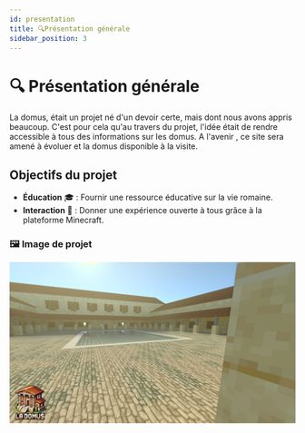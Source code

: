 ```yaml
---
id: presentation
title: 🔍Présentation générale
sidebar_position: 3
---
```


# 🔍 Présentation générale
La domus, était un projet né d'un devoir certe, mais dont nous avons appris beaucoup. C'est pour cela qu'au travers du projet, l'idée était de rendre accessible à tous des informations sur les domus. A l'avenir , ce site sera amené à évoluer et la domus disponible à la visite. 

## Objectifs du projet
- **Éducation** 🎓 : Fournir une ressource éducative sur la vie romaine.
- **Interaction** 🤝 : Donner une expérience ouverte à tous grâce à la plateforme Minecraft.
  

### 🖼️ Image de projet
![domsu img offi 2.png](..%2F..%2Fimg%2Fdomsu%20img%20offi%202.png)